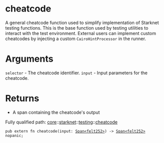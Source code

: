 # cheatcode

A general cheatcode function used to simplify implementation of Starknet testing functions.
This is the base function used by testing utilities to interact with the test
environment. External users can implement custom cheatcodes by injecting a custom
`CairoHintProcessor` in the runner.
# Arguments

`selector` - The cheatcode identifier.
`input` - Input parameters for the cheatcode.
# Returns

- A span containing the cheatcode's output

Fully qualified path: [core](./core.md)::[starknet](./core-starknet.md)::[testing](./core-starknet-testing.md)::[cheatcode](./core-starknet-testing-cheatcode.md)

<pre><code class="language-cairo">pub extern fn cheatcode(input: <a href="core-array-Span.html">Span&lt;felt252&gt;</a>) -&gt; <a href="core-array-Span.html">Span&lt;felt252&gt;</a> nopanic;</code></pre>

